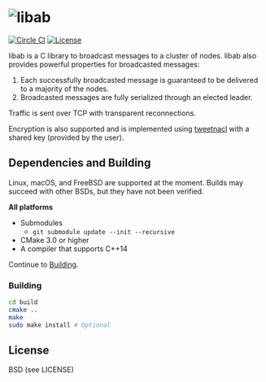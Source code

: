 # ![libab](https://cloud.githubusercontent.com/assets/379404/14627354/8b207cb0-05c1-11e6-869b-4d8d33e369ee.png)

[![Circle CI](https://circleci.com/gh/Preetam/libab.svg?style=svg&circle-token=2aa19d53d438447eae03021c0e99571e8ceb5207)](https://circleci.com/gh/Preetam/libab) [![License](https://img.shields.io/badge/License-BSD%203--Clause-blue.svg)](https://github.com/Preetam/libab/blob/master/LICENSE)

libab is a C library to broadcast messages to a cluster of nodes. libab also
provides powerful properties for broadcasted messages:

1. Each successfully broadcasted message is guaranteed to be delivered to a majority of the nodes.
2. Broadcasted messages are fully serialized through an elected leader.

Traffic is sent over TCP with transparent reconnections.

Encryption is also supported and is implemented using [tweetnacl](https://tweetnacl.cr.yp.to/)
with a shared key (provided by the user).

## Dependencies and Building

Linux, macOS, and FreeBSD are supported at the moment.
Builds may succeed with other BSDs, but they have not been verified.

**All platforms**

- Submodules
  - `git submodule update --init --recursive`
- CMake 3.0 or higher
- A compiler that supports C++14

Continue to [Building](#building).

### Building

```sh
cd build
cmake ..
make
sudo make install # Optional
```

## License

BSD (see LICENSE)
